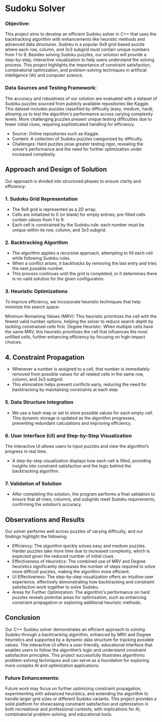 # Sudoku Solver
### Objective:
This project aims to develop an efficient Sudoku solver in C++ that uses the backtracking algorithm with enhancements like heuristic methods and advanced data structures. Sudoku is a popular 9x9 grid-based puzzle where each row, column, and 3x3 subgrid must contain unique numbers from 1 to 9. Besides solving Sudoku puzzles, our solution will provide a step-by-step, interactive visualization to help users understand the solving process. This project highlights the importance of constraint satisfaction, combinatorial optimization, and problem-solving techniques in artificial intelligence (AI) and computer science.

### Data Sources and Testing Framework:
The accuracy and robustness of our solution are evaluated with a dataset of Sudoku puzzles sourced from publicly available repositories like Kaggle. This dataset includes puzzles classified by difficulty (easy, medium, hard), allowing us to test the algorithm's performance across varying complexity levels. More challenging puzzles present unique testing difficulties due to fewer initial clues, requiring sophisticated handling for efficiency.

* Source: Online repositories such as Kaggle.
* Content: A collection of Sudoku puzzles categorized by difficulty.
* Challenges: Hard puzzles pose greater testing rigor, revealing the solver’s performance and the need for further optimization under increased complexity.
## Approach and Design of Solution
Our approach is divided into structured phases to ensure clarity and efficiency:

### 1. Sudoku Grid Representation
* The 9x9 grid is represented as a 2D array.
* Cells are initialized to 0 (or blank) for empty entries; pre-filled cells contain values from 1 to 9.
* Each cell is constrained by the Sudoku rule: each number must be unique within its row, column, and 3x3 subgrid.
### 2. Backtracking Algorithm
* The algorithm applies a recursive approach, attempting to fill each cell while following Sudoku rules.
* When a conflict arises, it backtracks by removing the last entry and tries the next possible number.
* This process continues until the grid is completed, or it determines there is no valid solution for the given configuration.
### 3. Heuristic Optimizations
To improve efficiency, we incorporate heuristic techniques that help minimize the search space:

Minimum Remaining Values (MRV): This heuristic prioritizes the cell with the fewest valid number options, helping the solver to reduce search depth by tackling constrained cells first.
Degree Heuristic: When multiple cells have the same MRV, this heuristic prioritizes the cell that influences the most unfilled cells, further enhancing efficiency by focusing on high-impact choices.
## 4. Constraint Propagation
* Whenever a number is assigned to a cell, that number is immediately removed from possible values for all related cells in the same row, column, and 3x3 subgrid.
* This elimination helps prevent conflicts early, reducing the need for backtracking by maintaining constraints at each step.
### 5. Data Structure Integration
* We use a hash map or set to store possible values for each empty cell. This dynamic storage is updated as the algorithm progresses, preventing redundant calculations and improving efficiency.
### 6. User Interface (UI) and Step-by-Step Visualization
The interactive UI allows users to input puzzles and view the algorithm’s progress in real time.
* A step-by-step visualization displays how each cell is filled, providing insights into constraint satisfaction and the logic behind the backtracking algorithm.
### 7. Validation of Solution
* After completing the solution, the program performs a final validation to ensure that all rows, columns, and subgrids meet Sudoku requirements, confirming the solution’s accuracy.
## Observations and Results
Our solver performs well across puzzles of varying difficulty, and our findings highlight the following:

* Efficiency: The algorithm quickly solves easy and medium puzzles. Harder puzzles take more time due to increased complexity, which is expected given the reduced number of initial clues.
* Effectiveness of Heuristics: The combined use of MRV and Degree heuristics significantly decreases the number of steps required to solve more difficult puzzles, making the algorithm more efficient.
* UI Effectiveness: The step-by-step visualization offers an intuitive user experience, effectively demonstrating how backtracking and constraint satisfaction work together to solve Sudoku.
* Areas for Further Optimization: The algorithm's performance on hard puzzles reveals potential areas for optimization, such as enhancing constraint propagation or exploring additional heuristic methods.
## Conclusion
Our C++ Sudoku solver demonstrates an efficient approach to solving Sudoku through a backtracking algorithm, enhanced by MRV and Degree heuristics and supported by a dynamic data structure for tracking possible values. The interactive UI offers a user-friendly, educational interface that enables users to follow the algorithm’s logic and understand constraint satisfaction principles. This project successfully illustrates algorithmic problem-solving techniques and can serve as a foundation for exploring more complex AI and optimization applications.

### Future Enhancements:
Future work may focus on further optimizing constraint propagation, experimenting with advanced heuristics, and extending the algorithm to handle larger grid sizes or different Sudoku variants. This project provides a solid platform for showcasing constraint satisfaction and optimization in both recreational and professional contexts, with implications for AI, combinatorial problem-solving, and educational tools.






